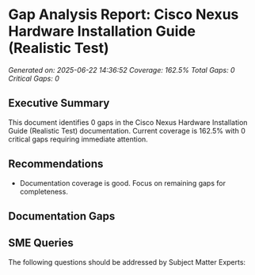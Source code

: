 # Gap Analysis Report: Cisco Nexus Hardware Installation Guide (Realistic Test)

*Generated on: 2025-06-22 14:36:52*
*Coverage: 162.5%*
*Total Gaps: 0*
*Critical Gaps: 0*

## Executive Summary

This document identifies 0 gaps in the Cisco Nexus Hardware Installation Guide (Realistic Test) documentation.
Current coverage is 162.5% with 0 critical gaps requiring immediate attention.

## Recommendations

- Documentation coverage is good. Focus on remaining gaps for completeness.

## Documentation Gaps

## SME Queries

The following questions should be addressed by Subject Matter Experts:
